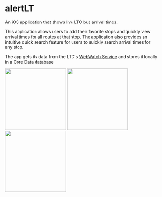 # alertLT

An iOS application that shows live LTC bus arrival times. 

This application allows users to add their favorite stops and quickly view arrival times for all routes at that stop. 
The application also provides an intuitive quick search feature for users to quickly search arrival times for any stop.

The app gets its data from the LTC's [WebWatch Service](http://www.ltconline.ca/WebWatch/MobileADA.aspx) and stores it locally in a Core Data database.

<img src="https://github.com/rzgry/alertLT/blob/master/images/ArrivalTimesImage.png" width="200">
<img src="https://github.com/rzgry/alertLT/blob/master/images/ArrivalTimes.gif" width="200">
<img src="https://github.com/rzgry/alertLT/blob/master/images/SelectingRoute.gif" width="200">
